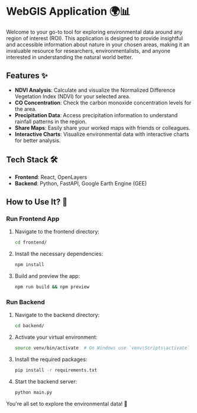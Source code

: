 # WebGIS Application 🌍📊

Welcome to your go-to tool for exploring environmental data around any region of interest (ROI). This application is designed to provide insightful and accessible information about nature in your chosen areas, making it an invaluable resource for researchers, environmentalists, and anyone interested in understanding the natural world better.

## Features ✨

- **NDVI Analysis**: Calculate and visualize the Normalized Difference Vegetation Index (NDVI) for your selected area.
- **CO Concentration**: Check the carbon monoxide concentration levels for the area.
- **Precipitation Data**: Access precipitation information to understand rainfall patterns in the region.
- **Share Maps**: Easily share your worked maps with friends or colleagues.
- **Interactive Charts**: Visualize environmental data with interactive charts for better analysis.

## Tech Stack 🛠️

- **Frontend**: React, OpenLayers
- **Backend**: Python, FastAPI, Google Earth Engine (GEE)

## How to Use It? 🚀

### Run Frontend App

1. Navigate to the frontend directory:
    ```sh
    cd frontend/
    ```

2. Install the necessary dependencies:
    ```sh
    npm install
    ```

3. Build and preview the app:
    ```sh
    npm run build && npm preview
    ```

### Run Backend

1. Navigate to the backend directory:
    ```sh
    cd backend/
    ```

2. Activate your virtual environment:
    ```sh
    source venv/bin/activate  # On Windows use `venv\Scripts\activate`
    ```

3. Install the required packages:
    ```sh
    pip install -r requirements.txt
    ```

4. Start the backend server:
    ```sh
    python main.py
    ```

You're all set to explore the environmental data! 🌟
